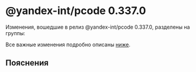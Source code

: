 # @yandex-int/pcode 0.337.0

<!-- ЧЕЛОВЕЧЕСКОЕ ВСТУПЛЕНИЕ -->

Изменения, вошедшие в релиз @yandex-int/pcode 0.337.0, разделены на группы:

Все важные изменения подробно описаны [ниже](#Пояснения).

## Пояснения

